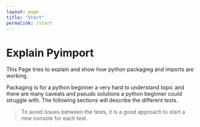 ```yaml
---
layout: page
title: "Start"
permalink: /start
---
```


# Explain Pyimport

This Page tries to explain and show how python packaging and imports are working.

Packaging is for a python beginner a very hard to understand topic and there are many caveats and pseudo solutions a python beginner could struggle with.
The following sections will describe the different tests.

> To avoid issues between the tests, it is a good approach to start a new console for each test.
